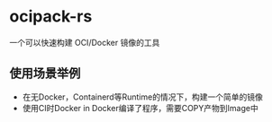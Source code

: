 # ocipack-rs
一个可以快速构建 OCI/Docker 镜像的工具
## 使用场景举例
- 在无Docker，Containerd等Runtime的情况下，构建一个简单的镜像
- 使用CI时Docker in Docker编译了程序，需要COPY产物到Image中